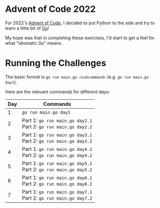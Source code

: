 # Advent of Code 2022

For 2022's [Advent of Code](https://adventofcode.com/2022/), I decided to put
Python to the side and try to learn a little bit of [Go](https://go.dev/)!

My hope was that in completing these exercises, I'd start to get a feel for
what "idiomatic Go" means.

# Running the Challenges

The basic format is `go run main.go <subcommand>` (e.g. `go run main.go day1`).

Here are the relevant commands for different days:

| Day | Commands                                                           |
|-----|--------------------------------------------------------------------|
| 1   | `go run main.go day1`                                              |
| 2   | Part 1: `go run main.go day2.1`<br>Part 2: `go run main.go day2.2` |
| 3   | Part 1: `go run main.go day3.1`<br>Part 2: `go run main.go day3.2` |
| 4   | Part 1: `go run main.go day4.1`<br>Part 2: `go run main.go day4.2` |
| 5   | Part 1: `go run main.go day5.1`<br>Part 2: `go run main.go day5.2` |
| 6   | Part 1: `go run main.go day6.1`<br>Part 2: `go run main.go day6.2` |
| 7   | Part 1: `go run main.go day7.1`<br>Part 2: `go run main.go day7.2` |
